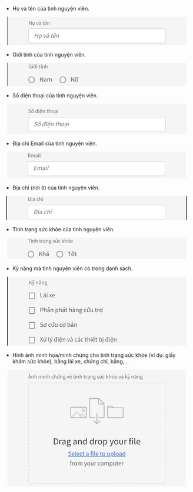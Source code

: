
- Họ và tên của tình nguyện viên.

<p align="center">
    <img src="https://github.com/NHD04072004/ketnoitinhnguyen/blob/main/docs/images/volunteer-register/full-name.png?raw=true">
</p>

- Giới tính của tình nguyện viên.

<p align="center">
    <img src="https://github.com/NHD04072004/ketnoitinhnguyen/blob/main/docs/images/volunteer-register/gender.png?raw=true">
</p>

- Số điện thoại của tình nguyện viên.

<p align="center">
    <img src="https://github.com/NHD04072004/ketnoitinhnguyen/blob/main/docs/images/volunteer-register/phonenumber.png?raw=true">
</p>

- Địa chỉ Email của tình nguyện viên.

<p align="center">
    <img src="https://github.com/NHD04072004/ketnoitinhnguyen/blob/main/docs/images/volunteer-register/email.png?raw=true">
</p>

- Địa chỉ (nơi ở) của tình nguyện viên.

<p align="center">
    <img src="https://github.com/NHD04072004/ketnoitinhnguyen/blob/main/docs/images/volunteer-register/address.png?raw=true">
</p>

- Tình trạng sức khỏe của tình nguyện viên.

<p align="center">
    <img src="https://github.com/NHD04072004/ketnoitinhnguyen/blob/main/docs/images/volunteer-register/health-status.png?raw=true">
</p>

- Kỹ năng mà tình nguyện viên có trong danh sách.

<p align="center">
    <img src="https://github.com/NHD04072004/ketnoitinhnguyen/blob/main/docs/images/volunteer-register/skills.png?raw=true">
</p>

- Hình ảnh minh họa/minh chứng cho tình trạng sức khỏe (ví dụ: giấy khám sức khỏe), bằng lái xe, chứng chỉ, bằng,...

<p align="center">
    <img src="https://github.com/NHD04072004/ketnoitinhnguyen/blob/main/docs/images/volunteer-register/img.png?raw=true">
</p>

